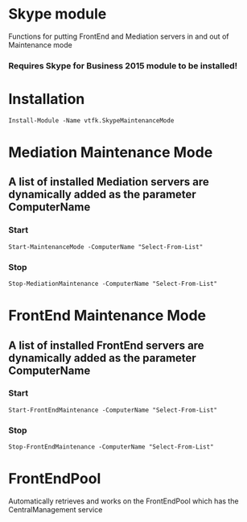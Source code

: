 # Skype module

Functions for putting FrontEnd and Mediation servers in and out of Maintenance mode

### **Requires Skype for Business 2015 module to be installed!**

# Installation
```
Install-Module -Name vtfk.SkypeMaintenanceMode
```

# Mediation Maintenance Mode

## A list of installed Mediation servers are dynamically added as the parameter ComputerName

### **Start**

```
Start-MaintenanceMode -ComputerName "Select-From-List"
```

### **Stop**

```
Stop-MediationMaintenance -ComputerName "Select-From-List"
```

# FrontEnd Maintenance Mode

## A list of installed FrontEnd servers are dynamically added as the parameter ComputerName

### **Start**

```
Start-FrontEndMaintenance -ComputerName "Select-From-List"
```

### **Stop**

```
Stop-FrontEndMaintenance -ComputerName "Select-From-List"
```

# FrontEndPool
Automatically retrieves and works on the FrontEndPool which has the CentralManagement service
